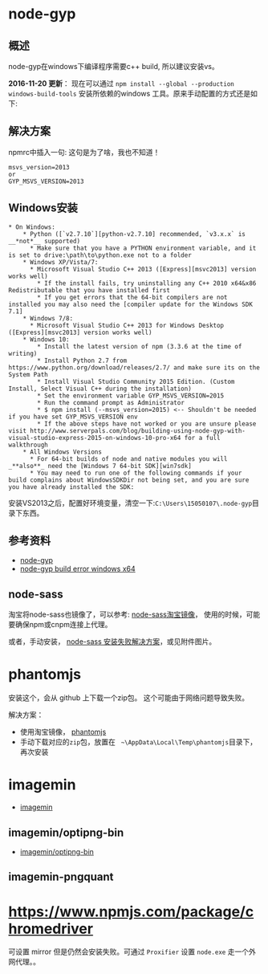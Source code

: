 # node-gyp
## 概述
node-gyp在windows下编译程序需要c++ build, 所以建议安装vs。

**2016-11-20 更新**： 现在可以通过 `npm install --global --production windows-build-tools` 安装所依赖的windows 工具。原来手动配置的方式还是如下:


## 解决方案
npmrc中插入一句: 这句是为了啥，我也不知道！
```
msvs_version=2013
or
GYP_MSVS_VERSION=2013
```

## Windows安装

```
* On Windows:
    * Python ([`v2.7.10`][python-v2.7.10] recommended, `v3.x.x` is __*not*__ supported)
      * Make sure that you have a PYTHON environment variable, and it is set to drive:\path\to\python.exe not to a folder
    * Windows XP/Vista/7:
      * Microsoft Visual Studio C++ 2013 ([Express][msvc2013] version works well)
        * If the install fails, try uninstalling any C++ 2010 x64&x86 Redistributable that you have installed first
        * If you get errors that the 64-bit compilers are not installed you may also need the [compiler update for the Windows SDK 7.1]
    * Windows 7/8:
      * Microsoft Visual Studio C++ 2013 for Windows Desktop ([Express][msvc2013] version works well)
    * Windows 10:
        * Install the latest version of npm (3.3.6 at the time of writing)
        * Install Python 2.7 from https://www.python.org/download/releases/2.7/ and make sure its on the System Path
        * Install Visual Studio Community 2015 Edition. (Custom Install, Select Visual C++ during the installation)
        * Set the environment variable GYP_MSVS_VERSION=2015
        * Run the command prompt as Administrator
        * $ npm install (--msvs_version=2015) <-- Shouldn't be needed if you have set GYP_MSVS_VERSION env
        * If the above steps have not worked or you are unsure please visit http://www.serverpals.com/blog/building-using-node-gyp-with-visual-studio-express-2015-on-windows-10-pro-x64 for a full walkthrough
    * All Windows Versions
      * For 64-bit builds of node and native modules you will _**also**_ need the [Windows 7 64-bit SDK][win7sdk]
      * You may need to run one of the following commands if your build complains about WindowsSDKDir not being set, and you are sure you have already installed the SDK:
```

安装VS2013之后，配置好环境变量，清空一下:`C:\Users\15050107\.node-gyp`目录下东西。

## 参考资料
- [node-gyp](https://github.com/nodejs/node-gyp)
- [node-gyp build error windows x64](http://stackoverflow.com/questions/21562038/node-gyp-build-error-windows-x64)

## node-sass
淘宝将node-sass也镜像了，可以参考: [node-sass淘宝镜像](https://npm.taobao.org/mirrors)， 使用的时候，可能要确保npm或cnpm连接上代理。

或者，手动安装， [node-sass 安装失败解决方案](https://github.com/luqin/blog/issues/9)，或见附件图片。

#  phantomjs
安装这个，会从 github 上下载一个zip包。 这个可能由于网络问题导致失败。

解决方案：
- 使用淘宝镜像， [phantomjs](https://npm.taobao.org/mirrors/phantomjs)
- 手动下载对应的`zip`包，放置在 ` ~\AppData\Local\Temp\phantomjs`目录下，再次安装



# imagemin
- [imagemin](https://github.com/imagemin)

## imagemin/optipng-bin
- [imagemin/optipng-bin](https://github.com/imagemin/optipng-bin)


## imagemin-pngquant


# https://www.npmjs.com/package/chromedriver
可设置 mirror 但是仍然会安装失败。可通过 `Proxifier` 设置 `node.exe` 走一个外网代理。。
